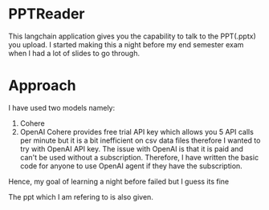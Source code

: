 # PPTReader
This langchain application gives you the capability to talk to the PPT(.pptx) you upload.
I started making this a night before my end semester exam when I had a lot of slides to go through.

# Approach
I have used two models namely:
  1. Cohere
  2. OpenAI
Cohere provides free trial API key which allows you 5 API calls per minute but it is a bit inefficient on csv data files therefore I wanted to try with OpenAI API key. The issue with OpenAI is that it is paid and can't be used without a subscription. Therefore, I have written the basic code for anyone to use OpenAI agent if they have the subscription.

Hence, my goal of learning a night before failed but I guess its fine

The ppt which I am refering to is also given.
